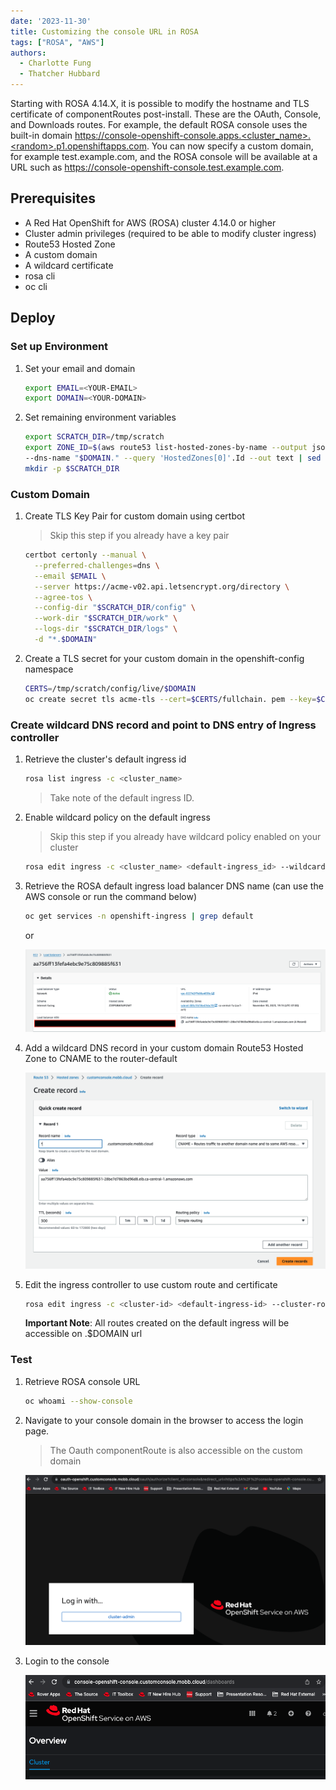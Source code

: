 ```yaml
---
date: '2023-11-30'
title: Customizing the console URL in ROSA
tags: ["ROSA", "AWS"]
authors:
  - Charlotte Fung
  - Thatcher Hubbard 
---
```


Starting with ROSA 4.14.X, it is possible to modify the hostname and TLS certificate of componentRoutes post-install. These are the OAuth, Console, and Downloads routes. For example, the default ROSA console uses the built-in domain  https://console-openshift-console.apps.<cluster_name>.<random>.p1.openshiftapps.com. You can now specify a custom domain, for example test.example.com, and the ROSA console will be available at a URL such as https://console-openshift-console.test.example.com.   

## Prerequisites

* A Red Hat OpenShift for AWS (ROSA) cluster 4.14.0 or higher
* Cluster admin privileges (required to be able to modify cluster ingress)
* Route53 Hosted Zone
* A custom domain
* A wildcard certificate 
* rosa cli
* oc cli

## Deploy 

### Set up Environment

1. Set your email and domain
    
     ```bash
     export EMAIL=<YOUR-EMAIL>
     export DOMAIN=<YOUR-DOMAIN>
     ```

1. Set remaining environment variables 
   
     ```bash
     export SCRATCH_DIR=/tmp/scratch
     export ZONE_ID=$(aws route53 list-hosted-zones-by-name --output json \
     --dns-name "$DOMAIN." --query 'HostedZones[0]'.Id --out text | sed 's/\/hostedzone\///')
     mkdir -p $SCRATCH_DIR
     ```

### Custom Domain

1. Create TLS Key Pair for custom domain using certbot
 
    > Skip this step if you already have a key pair

   ```bash
   certbot certonly --manual \
     --preferred-challenges=dns \
     --email $EMAIL \
     --server https://acme-v02.api.letsencrypt.org/directory \
     --agree-tos \
     --config-dir "$SCRATCH_DIR/config" \
     --work-dir "$SCRATCH_DIR/work" \
     --logs-dir "$SCRATCH_DIR/logs" \
     -d "*.$DOMAIN"
   ```

1. Create a TLS secret for your custom domain in the openshift-config namespace

     ```bash
     CERTS=/tmp/scratch/config/live/$DOMAIN
     oc create secret tls acme-tls --cert=$CERTS/fullchain. pem --key=$CERTS/privkey.pem -n openshift-config
     ```

### Create wildcard DNS record and point to DNS entry of Ingress controller

1. Retrieve the cluster's default ingress id
     ```bash
     rosa list ingress -c <cluster_name>
     ```
     > Take note of the default ingress ID.  

1. Enable wildcard policy on the default ingress
     
    > Skip this step if you already have wildcard policy enabled on your cluster

     ```bash
     rosa edit ingress -c <cluster_name> <default-ingress_id> --wildcard-policy WildcardsAllowed
     ```

1. Retrieve the ROSA default ingress load balancer DNS name (can use the AWS console or run the command below)
     
     ```bash
     oc get services -n openshift-ingress | grep default
     ```
   or 

   ![aws loadbalancer console](images/ingress-dns.png)

1. Add a wildcard DNS record in your custom domain Route53 Hosted Zone to CNAME to the router-default 

   ![wildcard record](images/wildcardrecord.png)

1. Edit the ingress controller to use custom route and certificate

     ```bash
     rosa edit ingress -c <cluster-id> <default-ingress-id> --cluster-routes-hostname <$DOMAIN> --cluster-routes-tls-secret-ref <tls-secret-created-for-custom-domain>
     ```


   **Important Note**: All routes created on the default ingress will be accessible on .$DOMAIN url


### Test
1. Retrieve ROSA console URL
   
     ```bash
     oc whoami --show-console
     ```

1. Navigate to your console domain in the browser to access the login page. 
 
   > The Oauth componentRoute is also accessible on the custom domain

   ![consolelogin](images/consolelogin.png)

1. Login to the console 

    ![rosaconsole](images/consoleurlview.png)
   
   